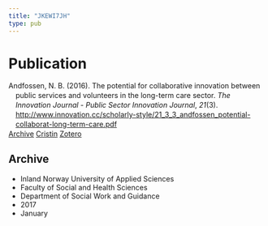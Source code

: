 ```yaml
---
title: "JKEWI7JH"
type: pub
---
```

<h1>Publication</h1>
<article id="csl-bib-container-JKEWI7JH" class="csl-bib-container">
  <div class="csl-bib-body" style="line-height: 1.35; padding-left: 1em; text-indent:-1em;">
  <div class="csl-entry">Andfossen, N. B. (2016). The potential for collaborative innovation between public services and volunteers in the long-term care sector. <i>The Innovation Journal - Public Sector Innovation Journal</i>, <i>21</i>(3). <a href="http://www.innovation.cc/scholarly-style/21_3_3_andfossen_potential-collaborat-long-term-care.pdf">http://www.innovation.cc/scholarly-style/21_3_3_andfossen_potential-collaborat-long-term-care.pdf</a></div>
</div>
  <div class="csl-bib-buttons">
    <a href="#taxonomy-article-JKEWI7JH" class="csl-bib-button">Archive</a>
    <a href="https://app.cristin.no/results/show.jsf?id=1422055" alt="Cristin URL" class="csl-bib-button">Cristin</a>
    <a href="http://zotero.org/groups/5402882/items/JKEWI7JH" alt="Zotero URL" class="csl-bib-button">Zotero</a>
  </div>
  <div id="csl-bib-meta-container-JKEWI7JH"></div>
</article>
<div id="csl-bib-meta-JKEWI7JH" class="csl-bib-meta">
  <article id="taxonomy-article-JKEWI7JH" class="taxonomy-article">
    <h1>Archive</h1>
    <ul>
      <li>Inland Norway University of Applied Sciences</li>
      <li>Faculty of Social and Health Sciences</li>
      <li>Department of Social Work and Guidance</li>
      <li>2017</li>
      <li>January</li>
    </ul>
  </article>
</div>
